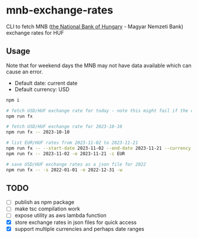 # mnb-exchange-rates
CLI to fetch MNB ([the National Bank of Hungary](https://www.mnb.hu/en/) - Magyar Nemzeti Bank) exchange rates for HUF

## Usage
Note that for weekend days the MNB may not have data available which can cause an error.

* Default date: current date
* Default currency: USD

```bash
npm i

# fetch USD/HUF exchange rate for today - note this might fail if the current date is a weekend or a holiday
npm run fx

# fetch USD/HUF exchange rate for 2023-10-10 
npm run fx -- 2023-10-10

# list EUR/HUF rates from 2023-11-02 to 2023-11-21
npm run fx -- --start-date 2023-11-02 --end-date 2023-11-21 --currency EUR
npm run fx -- 2023-11-02 -e 2023-11-21 -c EUR

# save USD/HUF exchange rates as a json file for 2022 
npm run fx -- -s 2022-01-01 -e 2022-12-31 -w

```

## TODO
- [ ] publish as npm package
- [ ] make tsc compilation work
- [ ] expose utility as aws lambda function
- [x] store exchange rates in json files for quick access
- [x] support multiple currencies and perhaps date ranges
